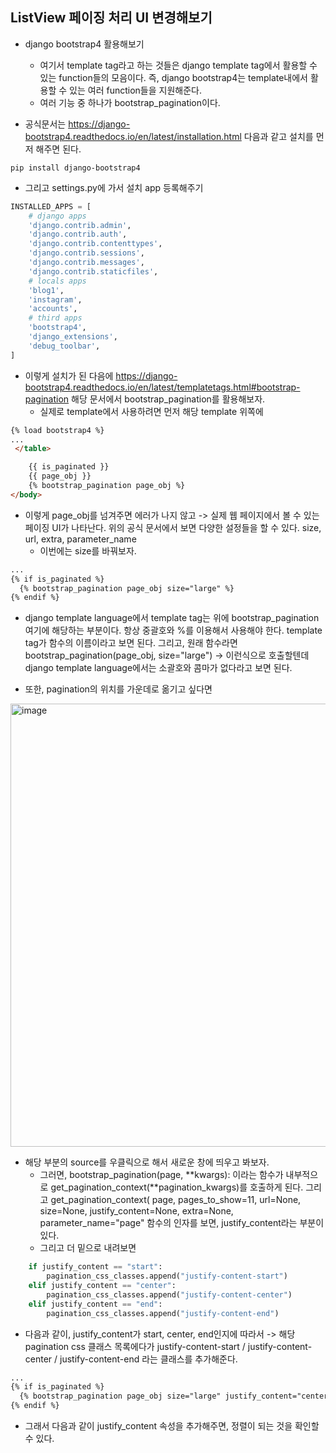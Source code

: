 ## ListView 페이징 처리 UI 변경해보기
- django bootstrap4 활용해보기
  - 여기서 template tag라고 하는 것들은 django template tag에서 활용할 수 있는 function들의 모음이다. 즉, django bootstrap4는 template내에서 활용할 수 있는 여러 function들을 지원해준다.
  - 여러 기능 중 하나가 bootstrap_pagination이다.

- 공식문서는 https://django-bootstrap4.readthedocs.io/en/latest/installation.html 다음과 같고 설치를 먼저 해주면 된다.

```terminal
pip install django-bootstrap4
```

- 그리고 settings.py에 가서 설치 app 등록해주기
```python
INSTALLED_APPS = [
    # django apps
    'django.contrib.admin',
    'django.contrib.auth',
    'django.contrib.contenttypes',
    'django.contrib.sessions',
    'django.contrib.messages',
    'django.contrib.staticfiles',
    # locals apps
    'blog1',
    'instagram',
    'accounts',
    # third apps
    'bootstrap4',
    'django_extensions',
    'debug_toolbar',
]
```

- 이렇게 설치가 된 다음에 https://django-bootstrap4.readthedocs.io/en/latest/templatetags.html#bootstrap-pagination 해당 문서에서 bootstrap_pagination를 활용해보자.
  - 실제로 template에서 사용하려면 먼저 해당 template 위쪽에

```html
{% load bootstrap4 %}
...
 </table>

    {{ is_paginated }}
    {{ page_obj }}
    {% bootstrap_pagination page_obj %}
</body>
```

- 이렇게 page_obj를 넘겨주면 에러가 나지 않고 -> 실제 웹 페이지에서 볼 수 있는 페이징 UI가 나타난다. 위의 공식 문서에서 보면 다양한 설정들을 할 수 있다. size, url, extra, parameter_name
  - 이번에는 size를 바꿔보자. 

```html
...
{% if is_paginated %}    
  {% bootstrap_pagination page_obj size="large" %}
{% endif %}
```

- django template language에서 template tag는 위에 bootstrap_pagination 여기에 해당하는 부분이다. 항상 중괄호와 %를 이용해서 사용해야 한다. template tag가 함수의 이름이라고 보면 된다.
  그리고, 원래 함수라면 bootstrap_pagination(page_obj, size="large") -> 이런식으로 호출할텐데 django template language에서는 소괄호와 콤마가 없다라고 보면 된다.

- 또한, pagination의 위치를 가운데로 옮기고 싶다면 

<img width="709" alt="image" src="https://user-images.githubusercontent.com/95380638/154414347-29575279-5bf0-470e-8454-de803688716d.png">

- 해당 부분의 source를 우클릭으로 해서 새로운 창에 띄우고 봐보자.
  - 그러면, bootstrap_pagination(page, **kwargs): 이라는 함수가 내부적으로 get_pagination_context(**pagination_kwargs)를 호출하게 된다. 그리고 get_pagination_context(
    page, pages_to_show=11, url=None, size=None, justify_content=None, extra=None, parameter_name="page" 함수의 인자를 보면, justify_content라는 부분이 있다.
  - 그리고 더 밑으로 내려보면

```python
    if justify_content == "start":
        pagination_css_classes.append("justify-content-start")
    elif justify_content == "center":
        pagination_css_classes.append("justify-content-center")
    elif justify_content == "end":
        pagination_css_classes.append("justify-content-end")
```

- 다음과 같이, justify_content가 start, center, end인지에 따라서 -> 해당 pagination css 클래스 목록에다가 justify-content-start / justify-content-center / justify-content-end 라는 클래스를 추가해준다.

```html
...
{% if is_paginated %}    
  {% bootstrap_pagination page_obj size="large" justify_content="center" %}
{% endif %}
```

- 그래서 다음과 같이 justify_content 속성을 추가해주면, 정렬이 되는 것을 확인할 수 있다.
